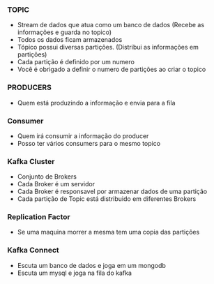 ### TOPIC
 - Stream de dados que atua como um banco de dados (Recebe as informações e guarda no topico)  
 - Todos os dados ficam armazenados
 - Tópico possui diversas partições. (Distribui as informações em partições)
 - Cada partição é definido por um numero
 - Você é obrigado a definir o numero de partições ao criar o topico

### PRODUCERS
 - Quem está produzindo a informação e envia para a fila  

### Consumer
- Quem irá consumir a informação do producer  
- Posso ter vários consumers para o mesmo topico  

### Kafka Cluster
- Conjunto de Brokers  
- Cada Broker é um servidor  
- Cada Broker é responsavel por armazenar dados de uma partição  
- Cada partição de Topic está distribuido em diferentes Brokers  

### Replication Factor
- Se uma maquina morrer a mesma tem uma copia das partições

### Kafka Connect
- Escuta um banco de dados e joga em um mongodb
- Escuta um mysql e joga na fila do kafka
